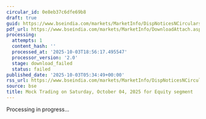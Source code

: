 ```yaml
---
circular_id: 0e8eb37c6dfe69b8
draft: true
guid: https://www.bseindia.com/markets/MarketInfo/DispNoticesNCirculars.aspx?Noticeid={9ECE9BFD-F17B-489A-B813-989E7744A0CE}&noticeno=20251003-1&dt=10/03/2025&icount=1&totcount=73&flag=0
pdf_url: https://www.bseindia.com/markets/MarketInfo/DownloadAttach.aspx?id=20251003-1&attachedId=
processing:
  attempts: 1
  content_hash: ''
  processed_at: '2025-10-03T18:56:17.495547'
  processor_version: '2.0'
  stage: download_failed
  status: failed
published_date: '2025-10-03T05:34:49+00:00'
rss_url: https://www.bseindia.com/markets/MarketInfo/DispNoticesNCirculars.aspx?Noticeid={9ECE9BFD-F17B-489A-B813-989E7744A0CE}&noticeno=20251003-1&dt=10/03/2025&icount=1&totcount=73&flag=0
source: bse
title: Mock Trading on Saturday, October 04, 2025 for Equity segment
---
```


Processing in progress...